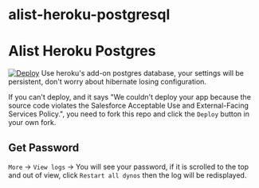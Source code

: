 # alist-heroku-postgresql


# Alist Heroku Postgres

[![Deploy](https://www.herokucdn.com/deploy/button.svg)](https://heroku.com/deploy?template=https://github.com/krishd9895/alist-heroku-postgres)
Use heroku's add-on postgres database, your settings will be persistent, don't worry about hibernate losing configuration.

If you can't deploy, and it says "We couldn't deploy your app because the source code violates the Salesforce Acceptable Use and External-Facing Services Policy.", you need to fork this repo and click the `Deploy` button in your own fork.

## Get Password
`More` -> `View logs` -> You will see your password, if it is scrolled to the top and out of view, click `Restart all dynos` then the log will be redisplayed.
